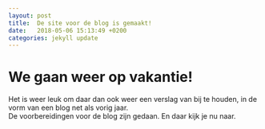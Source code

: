 ```yaml
---
layout: post
title:  De site voor de blog is gemaakt!
date:   2018-05-06 15:13:49 +0200
categories: jekyll update
---
```

# We gaan weer op vakantie!
Het is weer leuk om daar dan ook weer een verslag van bij te houden, in de vorm van een blog net als vorig jaar.  
De voorbereidingen voor de blog zijn gedaan. En daar kijk je nu naar.
